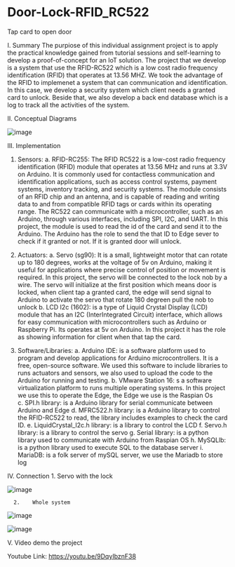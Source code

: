 # Door-Lock-RFID_RC522
Tap card to open door



I. Summary
The purpiose of this individual assignment project is to apply the practical knowledge gained from tutorial 
sessions and self-learning to develop a proof-of-concept for an IoT solution. The project that we develop is a 
system that use the RFID-RC522 which is a low cost radio frequency identification (RFID) that operates at 
13.56 MHZ. We took the advantage of the RFID to implemenet a system that can communication and 
identification. In this case, we develop a security system which client needs a granted card to unlock. Beside 
that, we also develop a back end database which is a log to track all the activities of the system.

II. Conceptual Diagrams

![image](https://user-images.githubusercontent.com/114500456/232436094-a1b841dd-6d2f-4849-9689-bfc2122c1c66.png)

III.	Implementation 
1.	Sensors: 
    a.	RFID-RC255: The RFID RC522 is a low-cost radio frequency identification (RFID) module that operates at 13.56 MHz and runs at 3.3V on Arduino.  It is commonly used for contactless communication and identification applications, such as access control systems, payment systems, inventory tracking, and security systems. The module consists of an RFID chip and an antenna, and is capable of reading and writing data to and from compatible RFID tags or cards within its operating range. The RC522 can communicate with a microcontroller, such as an Arduino, through various interfaces, including SPI, I2C, and UART. In this project, the module is used to read the id of the card and send it to the Arduino. The Arduino has the role to send the that ID to Edge sever to check if it granted or not. If it is granted door will unlock. 
2.	Actuators: 
    a.	Servo (sg90): It is a small, lightweight motor that can rotate up to 180 degrees, works at the voltage of 5v on Arduino, making it useful for applications where precise control of position or movement is required. In this project, the servo will be connected to the lock nob by a wire. The servo will initialize at the first position which means door is locked, when client tap a granted card, the edge will send signal to Arduino to activate the servo that rotate 180 degreen pull the nob to unlock 
    b.	LCD I2c (1602):  is a type of Liquid Crystal Display (LCD) module that has an I2C (InterIntegrated Circuit) interface, which allows for easy communication with microcontrollers such as Arduino or Raspberry Pi. Its operates at 5v on Arduino. In this project it has the role as showing information for client when that tap the card. 
 
3.	Software/Libraries: 
    a.	Arduino IDE: is a software platform used to program and develop applications for Arduino microcontrollers. It is a free, open-source software. We used this software to include libraries to runs actuators and sensors, we also used to upload the code to the Arduino for running and testing. 
    b.	VMware Station 16: s a software virtualization platform to runs multiple operating systems. In this project we use this to operate the Edge, the Edge we use is the Raspian Os  
    c.	SPI.h library: is a Arduino library for serial communicate between Arduino and Edge 
    d.	MFRC522.h library: is a Arduino library to control the RFID-RC522 to read, the library includes examples to check the card ID. 
    e.	LiquidCrystal_I2c.h library: is a library to control the LCD 
    f.	Servo.h library: is a library to control the servo 
    g.	Serial library: is a python library used to communicate with Arduino from Raspian OS 
    h.	MySQLlb: is a python library used to execute SQL to the database server 
    i.	MariaDB: is a folk server of mySQL server, we use the Mariadb to store log  
    
IV.	Connection 
      1.	Servo with the lock  
      
![image](https://user-images.githubusercontent.com/114500456/232436445-b6c90d9b-1897-4d1f-a59b-fc30e249a941.png)

      2.	Whole system   
      
![image](https://user-images.githubusercontent.com/114500456/232436650-b1d2923c-88ce-449b-b00b-21c298806504.png)

![image](https://user-images.githubusercontent.com/114500456/232436714-5d8e0d6b-927a-4dbc-be3b-060ede7bb7d3.png)


V.	Video demo the project 

Youtube Link:  https://youtu.be/9DqyIbznF38 






